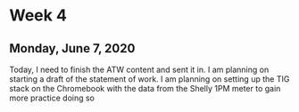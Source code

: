 # Week 4

## Monday, June 7, 2020

Today, I need to finish the ATW content and sent it in.
I am planning on starting a draft of the statement of work.
I am planning on setting up the TIG stack on the Chromebook with the data from the Shelly 1PM meter to gain more practice doing so

